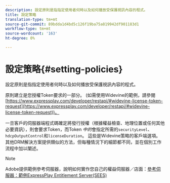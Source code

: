 ```yaml
---
description: 設定原則是指指定使用者何時以及如何播放受保護視訊內容的程式。
title: 設定策略
translation-type: tm+mt
source-git-commit: 89bdda1d4bd5c126f19ba75a819942df901183d1
workflow-type: tm+mt
source-wordcount: '163'
ht-degree: 0%

---
```



# 設定策略{#setting-policies}

設定原則是指指定使用者何時以及如何播放受保護視訊內容的程式。

原則建立是您授權Token要求的一部分。 (如需使用Widevine的範例，請參閱[https://www.expressplay.com/developer/restapi/#widevine-license-token-request](https://www.expressplay.com/developer/restapi/#widevine-license-token-request))。

一旦客戶的伺服器端程式碼確定將發行授權（根據權益檢查、地理位置或任何其他必要資訊），則會要求Token，而Token *中的*&#x200B;會指定所需的`securityLevel`、`hdcpOutputControl`和`licenseDuration`。 這些是Widevine策略的客戶端選項。 其他DRM解決方案提供類似的方法，但每種情況下的細節都不同，並在個別工作流程中加以闡述。

>[!NOTE]
>
>Adobe提供範例參考伺服器，說明如何實作您自己的權益伺服器／店面：[參考伺服器：範例ExpressPlay Entitlement Server(SEES)](../../multi-drm-workflows/feature-topics/sees-reference-server.md)

